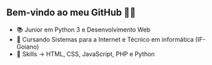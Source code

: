 ## Bem-vindo ao meu GitHub 🐱‍👤

- 📚 Junior em Python 3 e Desenvolvimento Web
- 📝 Cursando Sistemas para a Internet e Técnico em informática (IF-Goiano)
- 🥋 Skills -> HTML, CSS, JavaScript, PHP e Python
